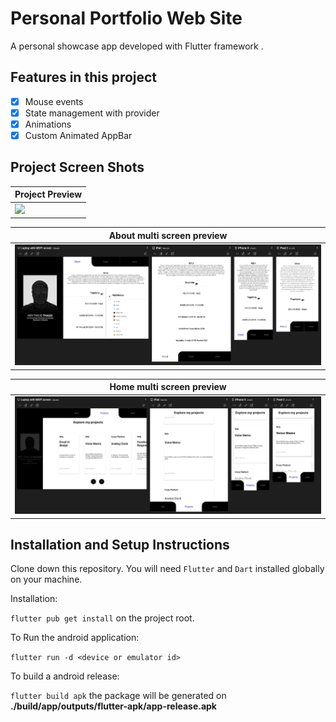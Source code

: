 # Personal Portfolio Web Site

A personal showcase app developed with Flutter framework .

## Features in this project

 - [x] Mouse events
 - [x] State management with provider
 - [x] Animations
 - [x] Custom Animated AppBar

## Project Screen Shots

| Project Preview                             |
| ------------------------------------------- |
| ![](assets/images/screenshots/demo_web.gif) |

| About multi screen preview                           |
| ---------------------------------------------------- |
| ![](assets/images/screenshots/about_multiscreen.png) |

| Home multi screen preview                               |
| ------------------------------------------------------- |
| ![](assets/images/screenshots/projects_multiscreen.png) |

## Installation and Setup Instructions

Clone down this repository. You will need `Flutter` and `Dart` installed globally on your machine.

Installation:

`flutter pub get install` on the project root.

To Run the android application:

`flutter run -d <device or emulator id>`

To build a android release:

`flutter build apk` the package will be generated on **./build/app/outputs/flutter-apk/app-release.apk**

